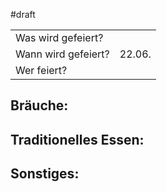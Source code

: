 #draft 

|                     |        |
| ------------------- | ------ |
| Was wird gefeiert?  |        |
| Wann wird gefeiert? | 22.06. |
| Wer feiert?         |        |
## Bräuche:
## Traditionelles Essen:
## Sonstiges: